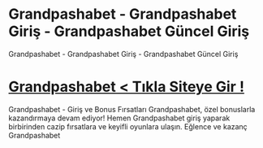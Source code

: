 # Grandpashabet - Grandpashabet Giriş - Grandpashabet Güncel Giriş
Grandpashabet - Grandpashabet Giriş - Grandpashabet Güncel Giriş
#  <a href="https://2213grandpashabet.com/">Grandpashabet < Tıkla Siteye Gir !</a>

Grandpashabet - Giriş ve Bonus Fırsatları Grandpashabet, özel bonuslarla kazandırmaya devam ediyor! Hemen Grandpashabet giriş yaparak birbirinden cazip fırsatlara ve keyifli oyunlara ulaşın. Eğlence ve kazanç Grandpashabet
